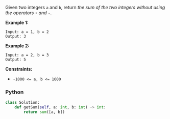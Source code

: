 Given two integers  `a`  and  `b`, return  _the sum of the two integers without using the operators_  `+`  _and_  `-`.

**Example 1:**

```
Input: a = 1, b = 2
Output: 3
```

**Example 2:**

```
Input: a = 2, b = 3
Output: 5
```

**Constraints:**

- `-1000 <= a, b <= 1000`

### Python

```python
class Solution:
    def getSum(self, a: int, b: int) -> int:
        return sum([a, b])
```
